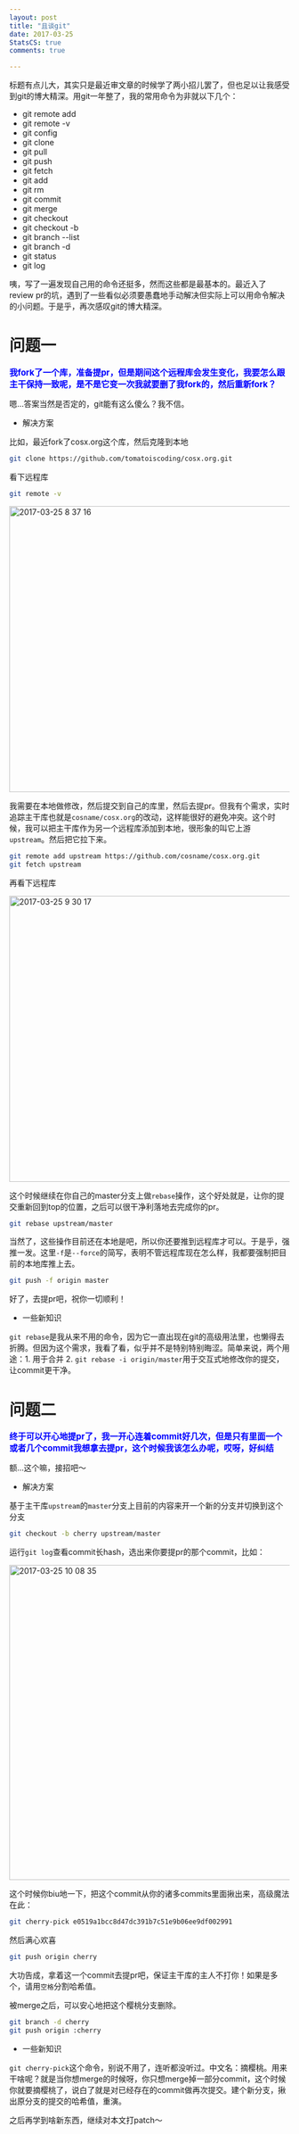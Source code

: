 ```yaml
---
layout: post
title: "且谈git"
date: 2017-03-25
StatsCS: true
comments: true

---
```


标题有点儿大，其实只是最近审文章的时候学了两小招儿罢了，但也足以让我感受到git的博大精深。用git一年整了，我的常用命令为非就以下几个：

- git remote add
- git remote -v
- git config
- git clone
- git pull
- git push
- git fetch
- git add
- git rm
- git commit
- git merge
- git checkout
- git checkout -b
- git branch --list
- git branch -d
- git status
- git log

咦，写了一遍发现自己用的命令还挺多，然而这些都是最基本的。最近入了review pr的坑，遇到了一些看似必须要愚蠢地手动解决但实际上可以用命令解决的小问题。于是乎，再次感叹git的博大精深。

# 问题一

<p style="color: blue; font-size: 15px;"><strong>我fork了一个库，准备提pr，但是期间这个远程库会发生变化，我要怎么跟主干保持一致呢，是不是它变一次我就要删了我fork的，然后重新fork？</strong></p>

嗯...答案当然是否定的，git能有这么傻么？我不信。

- 解决方案

比如，最近fork了cosx.org这个库，然后克隆到本地

```bash
git clone https://github.com/tomatoiscoding/cosx.org.git
```
看下远程库

```bash
git remote -v
```
<img width="513" alt="2017-03-25 8 37 16" src="https://cloud.githubusercontent.com/assets/18478302/24322273/ef9d6f1e-119a-11e7-817d-accdeeeb2724.png">

我需要在本地做修改，然后提交到自己的库里，然后去提pr。但我有个需求，实时追踪主干库也就是`cosname/cosx.org`的改动，这样能很好的避免冲突。这个时候，我可以把主干库作为另一个远程库添加到本地，很形象的叫它上游`upstream`。然后把它拉下来。

```bash
git remote add upstream https://github.com/cosname/cosx.org.git
git fetch upstream
```
再看下远程库

<img width="513" alt="2017-03-25 9 30 17" src="https://cloud.githubusercontent.com/assets/18478302/24322595/59e97816-11a2-11e7-944e-e0c8d91ed883.png">

这个时候继续在你自己的master分支上做`rebase`操作，这个好处就是，让你的提交重新回到top的位置，之后可以很干净利落地去完成你的pr。

```bash
git rebase upstream/master
```
当然了，这些操作目前还在本地是吧，所以你还要推到远程库才可以。于是乎，强推一发。这里`-f`是`--force`的简写，表明不管远程库现在怎么样，我都要强制把目前的本地库推上去。

```bash
git push -f origin master
```
好了，去提pr吧，祝你一切顺利！

- 一些新知识

`git rebase`是我从来不用的命令，因为它一直出现在git的高级用法里，也懒得去折腾。但因为这个需求，我看了看，似乎并不是特别特别晦涩。简单来说，两个用途：1. 用于合并 2. `git rebase -i origin/master`用于交互式地修改你的提交，让commit更干净。

# 问题二

<p style="color: blue; font-size: 15px"><strong>终于可以开心地提pr了，我一开心连着commit好几次，但是只有里面一个或者几个commit我想拿去提pr，这个时候我该怎么办呢，哎呀，好纠结</strong></p>

额...这个嘛，接招吧～

- 解决方案

基于主干库`upstream`的`master`分支上目前的内容来开一个新的分支并切换到这个分支

```bash
git checkout -b cherry upstream/master
```

运行`git log`查看commit长hash，选出来你要提pr的那个commit，比如：

<img width="565" alt="2017-03-25 10 08 35" src="https://cloud.githubusercontent.com/assets/18478302/24322901/ad3a9072-11a7-11e7-9f00-55c5025c0d12.png">

这个时候你biu地一下，把这个commit从你的诸多commits里面揪出来，高级魔法在此：

```bash
git cherry-pick e0519a1bcc8d47dc391b7c51e9b06ee9df002991
```
然后满心欢喜

```bash
git push origin cherry
```
大功告成，拿着这一个commit去提pr吧，保证主干库的主人不打你！如果是多个，请用`空格`分割哈希值。

被merge之后，可以安心地把这个樱桃分支删除。

```bash
git branch -d cherry
git push origin :cherry
```
- 一些新知识

`git cherry-pick`这个命令，别说不用了，连听都没听过。中文名：摘樱桃。用来干啥呢？就是当你想merge的时候呀，你只想merge掉一部分commit，这个时候你就要摘樱桃了，说白了就是对已经存在的commit做再次提交。建个新分支，揪出原分支的提交的哈希值，重演。

之后再学到啥新东西，继续对本文打patch～
